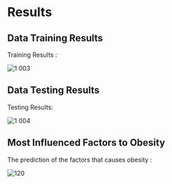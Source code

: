 # Results

## Data Training Results 

Training Results :

![1 003](https://user-images.githubusercontent.com/121415244/236626273-8d2a34e0-1a18-4968-9e52-3c417f5665e5.png)

## Data Testing Results 

Testing Results:

![1 004](https://user-images.githubusercontent.com/121415244/236626317-d63479c2-9ef4-46b5-a76a-3e0b7e3122d0.png)

## Most Influenced Factors to Obesity

The prediction of the factors that causes obesity :

![120](https://user-images.githubusercontent.com/121415244/236666484-1d1f85e8-7caa-41d9-82ea-c3105733ff40.png)


